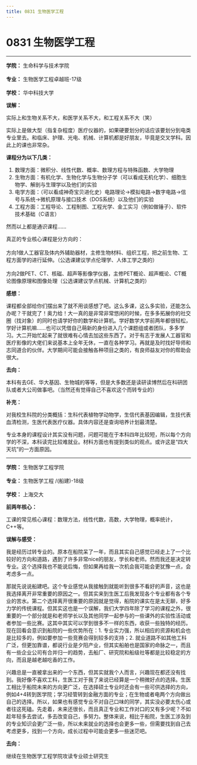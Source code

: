 ```yaml
---
title: 0831 生物医学工程
---
```

# 0831 生物医学工程
---

**学院：** 生命科学与技术学院<br></br>
**专业：** 生物医学工程卓越班-17级<br></br>
**学校：** 华中科技大学

**误解：**

实际上和生物关系不大，和医学关系不大，和工程关系不大（笑）

实际上是做大型（指复杂程度）医疗仪器的，如果硬要划分的话应该要划分到电类专业里去。和临床、护理、光电、机械、计算机都是好朋友，毕竟是交叉学科。因此上的课也非常杂。

**课程分为以下几类：**

1. 数理方面：微积分、线性代数、概率、数理方程与特殊函数、大学物理
2. 生物方面：有机化学、生物化学与生物分子学（可以看成无机化学）、细胞生物学、解剖与生理学以及他们的实验
3. 电学方面：（可以看成神奇宝贝进化史）电路理论→模拟电路→数字电路→信号与系统→微机原理与接口技术（DOS系统）以及他们的实验
4. 工程方面：工程导论、工程制图、工程光学、金工实习（例如做锤子）、软件技术基础（C语言）

然而以上都是通识课程……

真正的专业核心课程是分方向的：<br></br>
方向1做人工器官及体内外辅助器材，主修生物材料、组织工程，把之前生物、工程方面学的进行延伸。（公选课建议学点伦理学、人体工学之类的）<br></br>
方向2做PET、CT、核磁、超声等影像学仪器，主修PET概论、超声概论、CT概论图像原理和图像处理（公选课建议学点机械、计算机之类的）

**感想：**

课程都全部给你们摆出来了就不用谈感想了吧。这么多课，这么多实验，还能怎么办呢？干就完了！奥力给！大一真的是非常非常悠闲的时候，在多多拓展你的社交圈（找对象）的同时也请学好你的数学和计算机。学好数学大学前两年都很轻松，学好计算机嘛……也可以凭借自己萌新的身份进入几个课题组或者团队，多多学习。大二开始忙起来了就很难有心情去加这些东西了。对于有志于发展人工器官和医疗影像的大佬们来说基本上全年无休，一直在各种学习。再就是及时找好导师和志同道合的伙伴。大学期间可能会接触各种项目之类的，有良师益友对你的帮助会很大。

**去向：**

本科有去GE、华大基因、生物城的等等，但是大多数还是读研读博然后在科研团队或者大公司做事吧。（当然还有觉得自己不喜欢这个而转专业的）

**补充：**

对我校生科院的分类概括：生科代表植物学动物学，生信代表基因编辑，生技代表血清检测，生医代表医疗仪器。具体内容还是查询培养计划最清楚。

专业本身的课程设计其实没有问题，问题可能在于本科四年比较短，所以每个方向学的不深，本科读完比较难就业。材料方面也有提到类似的观点。或许这是“四大天坑”的一方面原因。

---

**学院：** 生物医学工程学院<br></br>
**专业：** 生物医学工程 /(船建)-18级<br></br>
**学校：** 上海交大

**前两年核心：**

工课的常见核心课程：数理方法，线性代数，高数，大学物理，概率统计，C++等。

**误解与感受：**

我是经历过转专业的。原本在船院呆了一年，而且其实自己感觉已经走上了一个比较好的方向和道路，遇到了许多非常nice的朋友，学长和老师。然而我还是决定转专业。这个选择我也不能说后悔，但如果再给我一次机会我可能会更犹豫一点，会考虑多一点。

那就先说说船建吧。这个专业感觉从我接触到就能听到很多不看好的声音，这也是我选择离开非常重要的原因之一。但其实来到生医工后我发现各个专业都有各个专业的苦水。第二个选择离开很重要的原因就是觉得，船院的课实在是太无聊，好多力学的传统课程。但其实这也是一个误解，我们大学四年除了学习的课程之外，很重要的一个部分就是和老师学长以及其他同学一起参与的一些课外的实验性活动或者参加一些比赛。这其中其实可以学到很多不一样的东西，收获一些独特的经历。现在回看会意识到船院的一些优势所在：1. 专业实力强，所以相应的资源和机会也是比较多的，例如要参加一些竞赛会得到较多的支持；2. 就业道路不如其他工科广泛，但更加靠谱，都说行业是夕阳产业，但其实船舶也是国家的命脉之一，而且有一些企业公司有合并归一的趋势，去船厂、研究院和船级社等都是比较稳定的方向，而且是越老越吃香的工作。

兴趣总是一直被拿出来的一个东西，但其实就我个人而言，兴趣现在都还没有找到。我好像不喜欢工科，生医工对于我了来说已经算是一个稍微好点的选择。生医工相比于船院未来的方向更广泛，在选择硕士专业时还会有一些可供选择的方向，例如4+4转到医学院；学习经管转到金融方面的专业；在生物或者电两个方向做出自己的选择。所以，如果也有感觉专业不对自己口味的同学，其实没必要太伤心或者往这死磕。先走着，未来还很长，而且真正专业和工作对口的又有多少呢？不如趁年轻多去尝试，多去改变自己，多努力。整体来说，相比于船院，生医工涉及到的专业知识会更广泛一些，所以未来就业的选择也会更多一些，但需要找到自己去考虑更多，找到一个方向，成长过程中可能会更多一些迷茫吧。

**去向：**

继续在生物医学工程学院攻读专业硕士研究生
